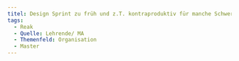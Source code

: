 ```yaml
---
titel: Design Sprint zu früh und z.T. kontraproduktiv für manche Schwerpunkte #Scheuklappen
tags:
  - Reak
  - Quelle: Lehrende/ MA
  - Themenfeld: Organisation
  - Master
---
```

